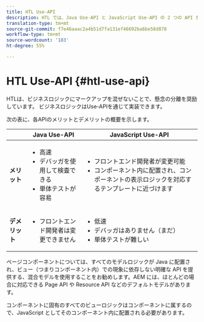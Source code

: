 ```yaml
---
title: HTL Use-API
description: HTL では、Java Use-API と JavaScript Use-API の 2 つの API を使用できます。
translation-type: tm+mt
source-git-commit: f7e46aaac2a4b51d7fa131ef46692ba6be58d878
workflow-type: tm+mt
source-wordcount: '183'
ht-degree: 55%

---
```



# HTL Use-API {#htl-use-api}

HTLは、ビジネスロジックにマークアップを混ぜないことで、懸念の分離を奨励しています。 ビジネスロジックはUse-APIを通じて実装できます。

次の表に、各APIのメリットとデメリットの概要を示します。

|  | **Java Use-API** | **JavaScript Use-API** |
|--- |--- |--- |
| **メリット** | <ul><li>高速</li><li>デバッガを使用して検査できる</li><li>単体テストが容易</li></ul> | <ul><li>フロントエンド開発者が変更可能</li><li>コンポーネント内に配置され、コンポーネントの表示ロジックを対応するテンプレートに近づけます</li></ul> |
| **デメリット** | <ul><li>フロントエンド開発者は変更できません</li></ul> | <ul><li>低速</li><li>デバッガはありません（まだ）</li><li>単体テストが難しい</li></ul> |

ページコンポーネントについては、すべてのモデルロジックが Java に配置され、ビュー（つまりコンポーネント内）での現象に依存しない明確な API を提供する、混合モデルを使用することをお勧めします。AEM には、ほとんどの場合に対応できる Page API や Resource API などのデフォルトモデルがあります。

コンポーネントに固有のすべてのビューロジックはコンポーネントに属するので、JavaScript としてそのコンポーネント内に配置される必要があります。
